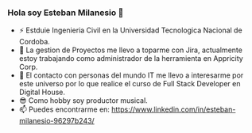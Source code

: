 ### Hola soy Esteban Milanesio 👋

<!--
**estebanmilanesio/estebanmilanesio** is a ✨ _special_ ✨ repository because its `README.md` (this file) appears on your GitHub profile.
-->

- ⚡  Estduie Ingenieria Civil en la Universidad Tecnologica Nacional de Cordoba.
- 🔭 La gestion de Proyectos me llevo a toparme con Jira, actualmente estoy trabajando como administrador de la herramienta en Appricity Corp. 
- 🌱 El contacto con personas del mundo IT me llevo a interesarme por este universo por lo que realice el curso de Full Stack Developer en Digital House.
- 😎 Como hobby soy productor musical.
- 📫 Puedes encontrarme en: https://www.linkedin.com/in/esteban-milanesio-96297b243/


